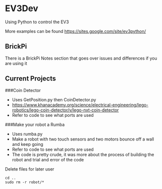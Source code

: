 # EV3Dev
Using Python to control the EV3

More examples can be found https://sites.google.com/site/ev3python/


## BrickPi
There is a BrickPi Notes section that goes over issues and differences if you are using it

## Current Projects
###Coin Detector
 - Uses GetPosition.py then CoinDetector.py
 - https://www.khanacademy.org/science/electrical-engineering/lego-robotics/lego-coin-detector/v/lego-nxt-coin-detector
 - Refer to code to see what ports are used

###Make your robot a Rumba
 - Uses rumba.py
 - Make a robot with two touch sensors and two motors bounce off a wall and keep going
 - Refer to code to see what ports are used
 - The code is pretty crude, it was more about the process of building the robot and trial and error of the code

Delete files for later user
```
cd ..
sudo rm -r robot/*
```
